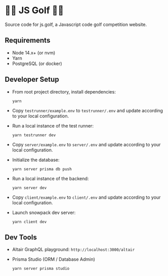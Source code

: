 # 🏌️‍♀️ JS Golf 🏌️‍♂️

Source code for js.golf, a Javascript code golf competition website.

## Requirements

* Node 14.x+ (or nvm)
* Yarn
* PostgreSQL (or docker)

## Developer Setup

* From root project directory, install dependencies:

  ```shell
  yarn
  ```

* Copy `testrunner/example.env` to `testrunner/.env` and update according to your local configuration.

* Run a local instance of the test runner:

  ```shell
  yarn testrunner dev
  ```

* Copy `server/example.env` to `server/.env` and update according to your local configuration.

* Initialize the database:

  ```shell
  yarn server prisma db push
  ```

* Run a local instance of the backend:

  ```shell
  yarn server dev
  ```

* Copy `client/example.env` to `client/.env` and update according to your local configuration.

* Launch snowpack dev server:

  ```shell
  yarn client dev
  ```

## Dev Tools

* Altair GraphQL playground: `http://localhost:3000/altair`

* Prisma Studio (ORM / Database Admin)

  ```shell
  yarn server prisma studio
  ```
